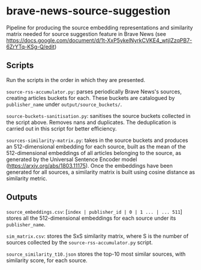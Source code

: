 # brave-news-source-suggestion

Pipeline for producing the source embedding representations and similarity matrix needed for source suggestion feature in Brave News (see https://docs.google.com/document/d/1t-XxP5ykelNyrkCVKE4_wtjIZzqPB7-6ZrYTq-KSg-Q/edit)

## Scripts
Run the scripts in the order in which they are presented.

`source-rss-accumulator.py`: parses periodically Brave News's sources, creating articles buckets for each. These buckets are catalogued by `publisher_name` under `output/source_buckets/`.

`source-buckets-sanitisation.py`: sanitises the source buckets collected in the script above. Removes nans and duplicates. The deduplication is carried out in this script for better efficiency.

`sources-similarity-matrix.py`: takes in the source buckets and produces an 512-dimensional embedding for each source, built as the mean of the 512-dimensional embeddings of all articles belonging to the source, as generated by the Universal Sentence Encoder model (https://arxiv.org/abs/1803.11175). Once the embeddings have been generated for all sources, a similarity matrix is built using cosine distance as similarity metric.

## Outputs

`source_embeddings.csv`: [`index | publisher_id | 0 | 1 ... | ... 511`]  stores all the 512-dimensional embeddings for each source under its `publisher_name`.

`sim_matrix.csv`: stores the SxS similarity matrix, where S is the number of sources collected by the `source-rss-accumulator.py` script.

`source_similarity_t10.json` stores the top-10 most similar sources, with similarity score, for each source.

